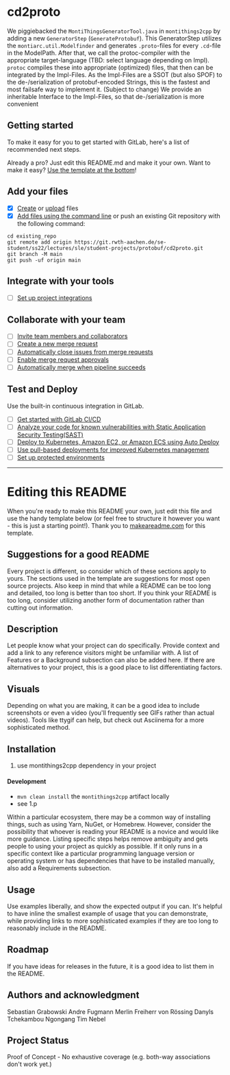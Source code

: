 # cd2proto

We piggiebacked the `MontiThingsGeneratorTool.java` in `montithings2cpp` by adding a new `GeneratorStep` (`GenerateProtobuf`).
This GeneratorStep utilizes the `montiarc.util.Modelfinder` and generates `.proto`-files for every `.cd`-file in the ModelPath.
After that, we call the protoc-compiler with the appropriate target-language (TBD: select language depending on Impl).
`protoc` compiles these into appropriate (optimized) files, that then can be integrated by the Impl-Files.
As the Impl-Files are a SSOT (but also SPOF) to the de-/serialization of protobuf-encoded Strings, this is the fastest and most failsafe way to implement it.
(Subject to change) We provide an inheritable Interface to the Impl-Files, so that de-/serialization is more convenient

## Getting started

To make it easy for you to get started with GitLab, here's a list of recommended next steps.

Already a pro? Just edit this README.md and make it your own. Want to make it easy? [Use the template at the bottom](#editing-this-readme)!

## Add your files

- [x] [Create](https://docs.gitlab.com/ee/user/project/repository/web_editor.html#create-a-file) or [upload](https://docs.gitlab.com/ee/user/project/repository/web_editor.html#upload-a-file) files
- [x] [Add files using the command line](https://docs.gitlab.com/ee/gitlab-basics/add-file.html#add-a-file-using-the-command-line) or push an existing Git repository with the following command:

```
cd existing_repo
git remote add origin https://git.rwth-aachen.de/se-student/ss22/lectures/sle/student-projects/protobuf/cd2proto.git
git branch -M main
git push -uf origin main
```

## Integrate with your tools

- [ ] [Set up project integrations](https://git.rwth-aachen.de/se-student/ss22/lectures/sle/student-projects/protobuf/cd2proto/-/settings/integrations)

## Collaborate with your team

- [ ] [Invite team members and collaborators](https://docs.gitlab.com/ee/user/project/members/)
- [ ] [Create a new merge request](https://docs.gitlab.com/ee/user/project/merge_requests/creating_merge_requests.html)
- [ ] [Automatically close issues from merge requests](https://docs.gitlab.com/ee/user/project/issues/managing_issues.html#closing-issues-automatically)
- [ ] [Enable merge request approvals](https://docs.gitlab.com/ee/user/project/merge_requests/approvals/)
- [ ] [Automatically merge when pipeline succeeds](https://docs.gitlab.com/ee/user/project/merge_requests/merge_when_pipeline_succeeds.html)

## Test and Deploy

Use the built-in continuous integration in GitLab.

- [ ] [Get started with GitLab CI/CD](https://docs.gitlab.com/ee/ci/quick_start/index.html)
- [ ] [Analyze your code for known vulnerabilities with Static Application Security Testing(SAST)](https://docs.gitlab.com/ee/user/application_security/sast/)
- [ ] [Deploy to Kubernetes, Amazon EC2, or Amazon ECS using Auto Deploy](https://docs.gitlab.com/ee/topics/autodevops/requirements.html)
- [ ] [Use pull-based deployments for improved Kubernetes management](https://docs.gitlab.com/ee/user/clusters/agent/)
- [ ] [Set up protected environments](https://docs.gitlab.com/ee/ci/environments/protected_environments.html)

***

# Editing this README

When you're ready to make this README your own, just edit this file and use the handy template below (or feel free to structure it however you want - this is just a starting point!).  Thank you to [makeareadme.com](https://www.makeareadme.com/) for this template.

## Suggestions for a good README
Every project is different, so consider which of these sections apply to yours. The sections used in the template are suggestions for most open source projects. Also keep in mind that while a README can be too long and detailed, too long is better than too short. If you think your README is too long, consider utilizing another form of documentation rather than cutting out information.


## Description
Let people know what your project can do specifically. Provide context and add a link to any reference visitors might be unfamiliar with. A list of Features or a Background subsection can also be added here. If there are alternatives to your project, this is a good place to list differentiating factors.

## Visuals
Depending on what you are making, it can be a good idea to include screenshots or even a video (you'll frequently see GIFs rather than actual videos). Tools like ttygif can help, but check out Asciinema for a more sophisticated method.

## Installation

1. use montithings2cpp dependency in your project
#### Development
* `mvn clean install` the `montithings2cpp` artifact locally
* see 1.p

Within a particular ecosystem, there may be a common way of installing things, such as using Yarn, NuGet, or Homebrew. However, consider the possibility that whoever is reading your README is a novice and would like more guidance. Listing specific steps helps remove ambiguity and gets people to using your project as quickly as possible. If it only runs in a specific context like a particular programming language version or operating system or has dependencies that have to be installed manually, also add a Requirements subsection.

## Usage
Use examples liberally, and show the expected output if you can. It's helpful to have inline the smallest example of usage that you can demonstrate, while providing links to more sophisticated examples if they are too long to reasonably include in the README.


## Roadmap
If you have ideas for releases in the future, it is a good idea to list them in the README.

## Authors and acknowledgment
Sebastian Grabowski
Andre Fugmann
Merlin Freiherr von Rössing
Danyls Tchekambou Ngongang
Tim Nebel

## Project Status
Proof of Concept - No exhaustive coverage (e.g. both-way associations don't work yet.)